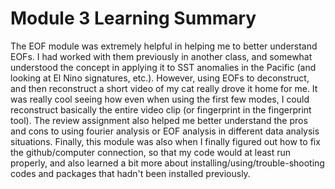# Module 3 Learning Summary

The EOF module was extremely helpful in helping me to better understand EOFs.  I had worked with them previously in another class, and
somewhat understood the concept in applying it to SST anomalies in the Pacific (and looking at El Nino signatures, etc.).  However, using 
EOFs to deconstruct, and then reconstruct a short video of my cat really drove it home for me.  It was really cool seeing how even when 
using the first few modes, I could reconstruct basically the entire video clip (or fingerprint in the fingerprint tool).  The review 
assignment also helped me better understand the pros and cons to using fourier analysis or EOF analysis in different data analysis 
situations.  Finally, this module was also when I finally figured out how to fix the github/computer connection, so that my code would at
least run properly, and also learned a bit more about installing/using/trouble-shooting codes and packages that hadn't been installed 
previously.
